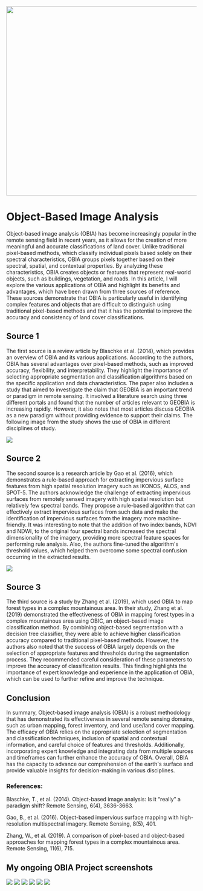 

<img src="https://insights.daffodilsw.com/hs-fs/hubfs/Archna/Image_Segmentation_Water_Bodies.gif?width=846&name=Image_Segmentation_Water_Bodies.gif" width="1000" height="500">

# Object-Based Image Analysis

Object-based image analysis (OBIA) has become increasingly popular in the remote sensing field in recent years, as it allows for the creation of more meaningful and accurate classifications of land cover. Unlike traditional pixel-based methods, which classify individual pixels based solely on their spectral characteristics, OBIA groups pixels together based on their spectral, spatial, and contextual properties. By analyzing these characteristics, OBIA creates objects or features that represent real-world objects, such as buildings, vegetation, and roads. In this article, I will explore the various applications of OBIA and highlight its benefits and advantages, which have been drawn from three sources of reference. These sources demonstrate that OBIA is particularly useful in identifying complex features and objects that are difficult to distinguish using traditional pixel-based methods and that it has the potential to improve the accuracy and consistency of land cover classifications. 

## Source 1
The first source is a review article by Blaschke et al. (2014), which provides an overview of OBIA and its various applications. According to the authors, OBIA has several advantages over pixel-based methods, such as improved accuracy, flexibility, and interpretability. They highlight the importance of selecting appropriate segmentation and classification algorithms based on the specific application and data characteristics. The paper also includes a study that aimed to investigate the claim that GEOBIA is an important trend or paradigm in remote sensing. It involved a literature search using three different portals and found that the number of articles relevant to GEOBIA is increasing rapidly. However, it also notes that most articles discuss GEOBIA as a new paradigm without providing evidence to support their claims. The following image from the study shows the use of OBIA in different disciplines of study.

![](/Images/1.png)

## Source 2

The second source is a research article by Gao et al. (2016), which demonstrates a rule-based approach for extracting impervious surface features from high spatial resolution imagery such as IKONOS, ALOS, and SPOT-5. The authors acknowledge the challenge of extracting impervious surfaces from remotely sensed imagery with high spatial resolution but relatively few spectral bands. They propose a rule-based algorithm that can effectively extract impervious surfaces from such data and make the identification of impervious surfaces from the imagery more machine-friendly. It was interesting to note that the addition of two index bands, NDVI and NDWI, to the original four spectral bands increased the spectral dimensionality of the imagery, providing more spectral feature spaces for performing rule analysis. Also, the authors fine-tuned the algorithm's threshold values, which helped them overcome some spectral confusion occurring in the extracted results.

![](/Images/2.png)

## Source 3

The third source is a study by Zhang et al. (2019), which used OBIA to map forest types in a complex mountainous area. In their study, Zhang et al. (2019) demonstrated the effectiveness of OBIA in mapping forest types in a complex mountainous area using OBIC, an object-based image classification method. By combining object-based segmentation with a decision tree classifier, they were able to achieve higher classification accuracy compared to traditional pixel-based methods. However, the authors also noted that the success of OBIA largely depends on the selection of appropriate features and thresholds during the segmentation process. They recommended careful consideration of these parameters to improve the accuracy of classification results. This finding highlights the importance of expert knowledge and experience in the application of OBIA, which can be used to further refine and improve the technique.

## Conclusion

In summary, Object-based image analysis (OBIA) is a robust methodology that has demonstrated its effectiveness in several remote sensing domains, such as urban mapping, forest inventory, and land use/land cover mapping. The efficacy of OBIA relies on the appropriate selection of segmentation and classification techniques, inclusion of spatial and contextual information, and careful choice of features and thresholds. Additionally, incorporating expert knowledge and integrating data from multiple sources and timeframes can further enhance the accuracy of OBIA. Overall, OBIA has the capacity to advance our comprehension of the earth's surface and provide valuable insights for decision-making in various disciplines.
### References:

Blaschke, T., et al. (2014). Object-based image analysis: Is it “really” a paradigm shift? Remote Sensing, 6(4), 3636-3663.

Gao, B., et al. (2016). Object-based impervious surface mapping with high-resolution multispectral imagery. Remote Sensing, 8(5), 401.

Zhang, W., et al. (2019). A comparison of pixel-based and object-based approaches for mapping forest types in a complex mountainous area. Remote Sensing, 11(6), 715.

## My ongoing OBIA Project screenshots
![](/Images/p1.png)
![](/Images/p2.png)
![](/Images/p3.png)
![](/Images/p4.png)
![](/Images/p5.png)
![](/Images/p6.png)



